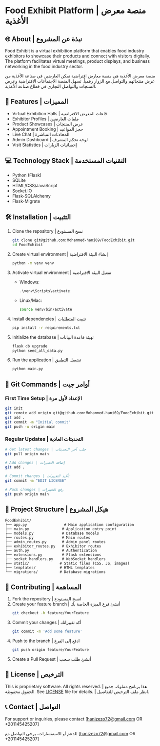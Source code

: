 # Food Exhibit Platform | منصة معرض الأغذية

## 🌐 About | نبذة عن المشروع

Food Exhibit is a virtual exhibition platform that enables food industry exhibitors to showcase their products and connect with visitors digitally. The platform facilitates virtual meetings, product displays, and business networking in the food industry sector.

منصة معرض الأغذية هي منصة معارض افتراضية تمكن العارضين في صناعة الأغذية من عرض منتجاتهم والتواصل مع الزوار رقمياً. تسهل المنصة الاجتماعات الافتراضية وعرض المنتجات والتواصل التجاري في قطاع صناعة الأغذية.

## 🚀 Features | المميزات

- Virtual Exhibition Halls | قاعات المعرض الافتراضية
- Exhibitor Profiles | ملفات العارضين
- Product Showcases | عرض المنتجات
- Appointment Booking | حجز المواعيد
- Live Chat | المحادثات المباشرة
- Admin Dashboard | لوحة تحكم المشرف
- Visit Statistics | إحصائيات الزيارات

## 💻 Technology Stack | التقنيات المستخدمة

- Python (Flask)
- SQLite
- HTML/CSS/JavaScript
- Socket.IO
- Flask-SQLAlchemy
- Flask-Migrate

## 🛠 Installation | التثبيت

1. Clone the repository | نسخ المستودع
   ```bash
   git clone git@github.com:Mohammed-hani69/FoodExhibit.git
   cd FoodExhibit
   ```

2. Create virtual environment | إنشاء البيئة الافتراضية
   ```bash
   python -m venv venv
   ```

3. Activate virtual environment | تفعيل البيئة الافتراضية
   - Windows:
     ```powershell
     .\venv\Scripts\activate
     ```
   - Linux/Mac:
     ```bash
     source venv/bin/activate
     ```

4. Install dependencies | تثبيت المتطلبات
   ```bash
   pip install -r requirements.txt
   ```

5. Initialize the database | تهيئة قاعدة البيانات
   ```bash
   flask db upgrade
   python seed_all_data.py
   ```

6. Run the application | تشغيل التطبيق
   ```bash
   python main.py
   ```

## 📝 Git Commands | أوامر جيت

### First Time Setup | الإعداد لأول مرة
```bash
git init
git remote add origin git@github.com:Mohammed-hani69/FoodExhibit.git
git add .
git commit -m "Initial commit"
git push -u origin main
```

### Regular Updates | التحديثات العادية
```bash
# Get latest changes | جلب آخر التحديثات
git pull origin main

# Add changes | إضافة التغييرات
git add .

# Commit changes | تأكيد التغييرات
git commit -m "EDIT LICENSE"

# Push changes | رفع التغييرات
git push origin main
```

## 📁 Project Structure | هيكل المشروع

```
FoodExhibit/
├── app.py                 # Main application configuration
├── main.py               # Application entry point
├── models.py             # Database models
├── routes.py             # Main routes
├── admin_routes.py       # Admin panel routes
├── exhibitor_routes.py   # Exhibitor routes
├── auth.py               # Authentication
├── extensions.py         # Flask extensions
├── socket_handlers.py    # WebSocket handlers
├── static/              # Static files (CSS, JS, images)
├── templates/           # HTML templates
└── migrations/          # Database migrations
```

## 👥 Contributing | المساهمة

1. Fork the repository | انسخ المستودع
2. Create your feature branch | أنشئ فرع الميزة الخاصة بك
   ```bash
   git checkout -b feature/YourFeature
   ```
3. Commit your changes | أكد تغييراتك
   ```bash
   git commit -m 'Add some feature'
   ```
4. Push to the branch | ادفع إلى الفرع
   ```bash
   git push origin feature/YourFeature
   ```
5. Create a Pull Request | أنشئ طلب سحب

## 📄 License | الترخيص

This is proprietary software. All rights reserved. | هذا برنامج مملوك. جميع الحقوق محفوظة.
See [LICENSE](LICENSE) file for details. | انظر ملف الترخيص للتفاصيل.

## 📞 Contact | التواصل

For support or inquiries, please contact [hanizezo72@gmail.com OR +201145425207]

للدعم أو الاستفسارات، يرجى التواصل مع [hanizezo72@gmail.com OR +201145425207]